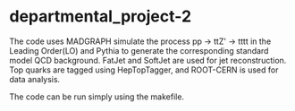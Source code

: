 # departmental_project-2
The code uses MADGRAPH simulate the process pp -> ttZ' -> tttt in the Leading Order(LO) and Pythia to
generate the corresponding standard model QCD background. FatJet and SoftJet are used for jet reconstruction. 
Top quarks are tagged using HepTopTagger, and ROOT-CERN is used for data analysis.

The code can be run simply using the makefile.
